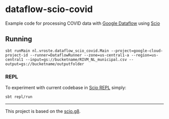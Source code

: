 # dataflow-scio-covid

Example code for processing COVID data with [Google Dataflow](https://cloud.google.com/dataflow) using [Scio](https://spotify.github.io/scio/)

## Running 

```
sbt runMain nl.vroste.dataflow_scio_covid.Main --project=google-cloud-project-id --runner=DataflowRunner --zone=us-central1-a --region=us-central1 --input=gs://bucketname/RIVM_NL_municipal.csv --output=gs://bucketname/outputfolder
```

### REPL

To experiment with current codebase in [Scio REPL](https://github.com/spotify/scio/wiki/Scio-REPL)
simply:

```bash
sbt repl/run
```

---

This project is based on the [scio.g8](https://github.com/spotify/scio.g8).
